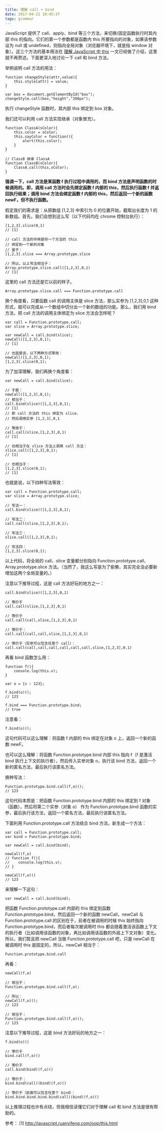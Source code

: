 ```yaml
---
title: 理解 call + bind
date: 2017-04-21 10:45:37
tags: grammar
---
```


JavaScript 提供了 call、apply、bind 等三个方法，来切换/固定函数执行时其内部 this 的指向。它们的第一个参数都是函数内 this 所要指向的对象，如果该参数设为 null 或 undefined，则指向全局对象（浏览器环境下，就是指 window 对象）。这三个方法的基本用法在 [理解 JavaScript 中 this](http://nanchao.win/2016/11/02/this/) 一文已经做了介绍，这里就不再赘述。下面更深入地讨论一下 call 和 bind 方法。

<!-- more -->

举例说明 call 方法的用法：

```
function changeStyle(attr,value){
    this.style[attr] = value;
}

var box = document.getElementById("box");
changeStyle.call(box,"height","200px");
```

执行 changeStyle 函数时，其内部 this 绑定到 box 对象。

我们还可以利用 call 方法实现继承（对象冒充）。

```
function ClassA(sColor){
	this.color = sColor;
	this.sayColor = function(){
	    alert(this.color);
	}
}

// ClassB 继承 ClassA
function ClassB(sColor){
	ClassA.call(this,sColor);
}
```

**强调一下，call 方法是某函数 f 执行过程中调用的，而 bind 方法是声明函数的时候调用的。即，调用 call 方法时会先绑定函数 f 内部的 this，然后执行函数 f 并返回执行结果；调用 bind 方法会绑定函数 f 内部的 this，然后返回一个新的函数 newF，但不执行函数。**

假定我们的需求是：从原数组 [1,2,3] 中索引为 0 的位置开始，截取出长度为 1 的新数组。首先，我们会想到这么写（以下代码均在 chrome 控制台执行）：

```
[1,2,3].slice(0,1)
// [1]

// call 方法的作用是将一个方法的 this 
// 绑定到一个新的对象
// 鉴于：
[1,2,3].slice === Array.prototype.slice

// 所以，以上写法相当于：
Array.prototype.slice.call([1,2,3],0,1)
// [1]
```

这里的 call 方法还是它以前的样子。

```
Array.prototype.slice.call === Function.prototype.call
```

换个角度看，只要函数 call 的调用主体是 slice 方法，那么实参为 [1,2,3],0,1 这种形式，就可以完成从一个数组中切分出一个新的数组的功能。那么，我们用 bind 方法，把 call 方法的调用主体绑定为 slice 方法会怎样呢？

```
var call = Function.prototype.call;
var slice = Array.prototype.slice;

var newCall = call.bind(slice);
newCall([1,2,3],0,1);
// [1]

// 也就是说，以下两种方式等效：
newCall([1,2,3],0,1);
[1,2,3].slice(0,1);
```

为了加深理解，我们再换个角度看：

```
var newCall = call.bind(slice);

// 于是：
newCall([1,2,3],0,1);
// 相当于：
call.bind(slice)([1,2,3],0,1);
// [1]
// 即 call 方法的 this 绑定为 slice，
// 然后调用实参 [1,2,3],0,1

// 等效于：
call.call(slice,[1,2,3],0,1)
// [1]

// 也相当于在 slice 方法上调用 call 方法：
slice.call([1,2,3],0,1);
// [1]

// 也相当于：
[1,2,3].slice(0,1);
// [1]
```

也就是说，以下四种写法等效：

```
var call = Function.prototype.call;
var slice = Array.prototype.slice;

// 写法一：
call.bind(slice)([1,2,3],0,1);

// 写法二：
call.call(slice,[1,2,3],0,1);

// 写法三：
slice.call([1,2,3],0,1);

// 写法四：
[1,2,3].slice(0,1);
```

以上代码，将全局的 call、slice 变量都分别指向 Function.prototype.call、Array.prototype.slice 方法。（当然了，我这么写是为了偷懒，其实完全没必要新增加这两个全局变量的。）

注意以下推导过程，这是 call 方法好玩的地方之一：
```
call.bind(slice)([1,2,3],0,1)

// 等价于
call.call(slice,[1,2,3],0,1)

// 等价于
call.call(call,slice,[1,2,3],0,1)

// 等价于：
call.call(call,call,slice,[1,2,3],0,1)

// 等价于（实参可以包含任意个 call）：
call.call(call,call,call,call,call,call,slice,[1,2,3],0,1)
```

再看 bind 函数怎么用：

```
function f(){
    console.log(this.v);
}

var o = {v : 123};

f.bind(o)();
// 123

f.bind === Function.prototype.bind;
// true
```

注意看：

```
f.bind(o)();
```

这句代码可以这么理解：将函数 f 内部的 this 绑定在对象 o 上，返回一个新的函数 newF。

也可以这么理解：将函数 Function.prototype.bind 内部 this 指向 f（f 是激活 bind 执行上下文的执行者），然后传入实参对象 o，执行该 bind 方法，返回一个新的匿名方法，最后执行该匿名方法。

换种写法：

```
Function.prototype.bind.call(f,o)();
// 123
```

这句代码本质是：把函数 Function.prototype.bind 内部的 this 绑定到 f 对象（函数），然后将第二个实参（对象 o） 作为 Function.prototype.bind 函数的实参，最后执行该方法，返回一个匿名方法，最后执行该匿名方法。

下面利用 Function.prototype.call 方法结合 bind 方法，新生成一个方法：

```
var call = Function.prototype.call;
var bind = Function.prototype.bind;

var newCall = call.bind(bind);

newCall(f,o)
// function f(){
//    console.log(this.v);
// }

newCall(f,o)()
// 123
```

来理解一下这句：

```
var newCall = call.bind(bind);
```

把函数 Function.prototype.call 内部的 this 绑定到函数 Function.prototype.bind，然后返回一个新的函数 newCall，newCall 与 Function.prototype.call 的区别在于，前者在被调用的时候 this 始终指向 Function.prototype.bind，而后者每次被调用时 this 都会随着激活该函数上下文的执行者（比如调用该函数的对象，再比如调用该函数的外层上下文对象）变化。所以，我们暂且把 newCall 当做 Function.prototype.call 吧，只是 newCall 在被调用时 this 是固定的，所以，newCall 相当于：

```
Function.prototype.bind.call
```

再看：

```
newCall(f,o)

// 相当于：
Function.prototype.bind.call(f,o);

// 所以：
newCall(f,o)();
// 123

// 相当于：
Function.prototype.bind.call(f,o)();
// 123
```


注意以下推导过程，这是 bind 方法好玩的地方之一：
```
f.bind(o)()

// 等价于
bind.call(f,o)()

// 等价于
call.bind(bind)(f,o)()

// 等价于：
bind.bind(call)(bind)(f,o)()

// 等价于（前面可以包含任意个 bind）：
bind.bind.bind.bind.bind(call)(bind)(f,o)()
```


以上推理过程也许有点绕，但我相信读懂它们对于理解 call 和 bind 方法是很有帮助的。











参考：
[1] http://javascript.ruanyifeng.com/oop/this.html